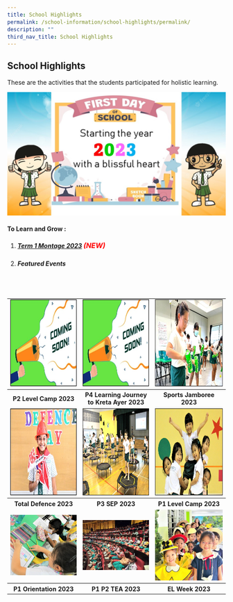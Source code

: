 ```yaml
---
title: School Highlights
permalink: /school-information/school-highlights/permalink/
description: ""
third_nav_title: School Highlights
---
```

## School Highlights

These are the activities that the students participated for holistic learning.

![](/images/Montages/t1montage_01.jpg)

#### To Learn and Grow : 
1. ##### [Term 1 Montage 2023](/school-highlights/to-learn-and-grow/) <font size="3" color="red"> (NEW) </font>
2. #####  Featured Events

<br>
<br>

<table>
	<tbody>
		<tr>
			<td><img src="/images/Thumbnails/coming soon_thumb.jpg" alt="coming soon" style="width:200px;height:200px;"></td>
			<td><img src="/images/Thumbnails/coming soon_thumb.jpg" alt="coming soon" style="width:200px;height:200px;"> </td>
			<td><a href="/school-highlights/sports-jamboree-2023/"><img src="/images/Thumbnails/sportsjamboree_thumb.jpg" alt="sports jamboree" style="width:200px;height:200px;"> </a></td>
</tr>	
		<tr>
		<th><center>P2 Level Camp 2023 </center></th> 
		<th><center> P4 Learning Journey to Kreta Ayer 2023 </center></th> 
		<th><center> Sports Jamboree 2023 </center></th> 
</tr>
<tr>
			<td><a href="/school-highlights/total-defence-day-2023/"><img alt="totaldefence" src="/images/Thumbnails/totaldefence_thumb.jpg" style="width:200px;height:200px;"></a></td>
			<td><a href="/school-highlights/p3-sports-education-programme-2023/"><img alt="p3sep" src="/images/Thumbnails/p3sep_thumb.jpg" style="width:200px;height:200px;"> </a></td>
			<td><a href="/school-highlights/p1-level-camp-2023/"><img alt="p1levelcamp" src="/images/Thumbnails/p1camp_thumb.jpg" style="width:200px;height:200px;"> </a></td>
</tr>	
		<tr>
		<th><center> Total Defence 2023 </center></th> 
		<th><center>P3 SEP 2023 </center></th> 
		<th><center> P1 Level Camp 2023 </center></th> 
</tr>
<tr>
			<td><a href="/school-highlights/p1-orientation-2023/"><img alt="p1orientation.jpg" src="/images/Thumbnails/p1orientation_thumb01.jpg"> </a></td>
	<td><a href="/school-highlights/p1-p2-tea-2023/"><img alt="p1p2tea" src="/images/Thumbnails/p1 p2 tea_thumb01.jpeg"> </a></td>
			<td><a href="/school-highlights/english-language-el-week-2023/"><img alt="elweek.jpg" src="/images/Thumbnails/el wk thumb_01.jpeg"> </a></td>
</tr>			
		<tr>
		<th><center> P1 Orientation 2023 </center></th> 
		<th><center>  P1 P2 TEA 2023</center></th> 
		<th><center>  EL Week 2023  </center></th> 
</tr>
</tbody></table>